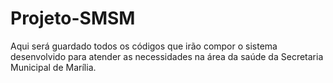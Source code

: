 # Projeto-SMSM
Aqui será guardado todos os códigos que irão compor o sistema desenvolvido para atender as necessidades na área da saúde da Secretaria Municipal de Marília.
